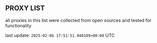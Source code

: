 ## PROXY LIST

all proxies in this list were collected from open sources and tested for functionality

last update: `2025-02-06 17:51:51.940109+00:00` UTC